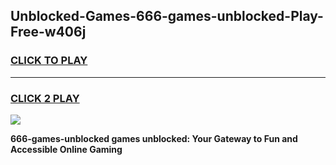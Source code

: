 
## Unblocked-Games-666-games-unblocked-Play-Free-w406j
<h3>
<a href="https://premium76.site?title=666-games-unblocked&ref=18A1">CLICK TO PLAY</a></h3>
<hr>

<h3>
<a href="https://premium76.site?title=666-games-unblocked&ref=18A1">CLICK 2 PLAY</a>
  
</h3>

<a href="https://premium76.site?title=666-games-unblocked&ref=18A1"><img src="https://clearcache.store/games.png"></a>


**666-games-unblocked games unblocked: Your Gateway to Fun and Accessible Online Gaming**
